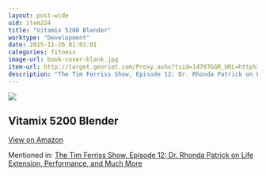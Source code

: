 ```yaml
---
layout: post-wide
uid: item224
title: "Vitamix 5200 Blender"
worktype: "Development"
date: 2015-11-26 01:01:01
categories: fitness
image-url: book-cover-blank.jpg
item-url: http://target.georiot.com/Proxy.ashx?tsid=14707&GR_URL=http%3A%2F%2Fwww.amazon.com%2FVitamix-5200-Series-Blender-Black%2Fdp%2FB008H4SLV6%2F
description: "The Tim Ferriss Show, Episode 12: Dr. Rhonda Patrick on Life Extension, Performance, and Much More"
---
```

<a href="http://target.georiot.com/Proxy.ashx?tsid=14707&GR_URL=http%3A%2F%2Fwww.amazon.com%2FVitamix-5200-Series-Blender-Black%2Fdp%2FB008H4SLV6%2F" target="blank"><img src="../../../../img/thumbs/book-cover-blank.jpg" class="prod-img"></a>
<h2>Vitamix 5200 Blender</h2>
<p><a class="btn btn-primary" href="http://target.georiot.com/Proxy.ashx?tsid=14707&GR_URL=http%3A%2F%2Fwww.amazon.com%2FVitamix-5200-Series-Blender-Black%2Fdp%2FB008H4SLV6%2F" target="blank">View on Amazon</a><p>
<p>Mentioned in: <a href="http://fourhourworkweek.com/2014/06/10/the-tim-ferriss-show-rhonda-patrick-life-extension/comment-page-2/" target="blank">The Tim Ferriss Show, Episode 12: Dr. Rhonda Patrick on Life Extension, Performance, and Much More</a></p>

